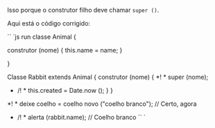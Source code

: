 Isso porque o construtor filho deve chamar `super ()`.

Aqui está o código corrigido:

`` `js run
classe Animal {

construtor (nome) {
this.name = name;
}

}

Classe Rabbit extends Animal {
construtor (nome) {
*! *
super (nome);
* /! *
this.created = Date.now ();
}
}

*! *
deixe coelho = coelho novo ("coelho branco"); // Certo, agora
* /! *
alerta (rabbit.name); // Coelho branco
`` `
